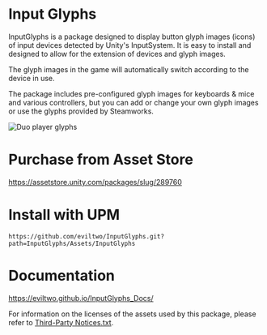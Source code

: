 # Input Glyphs
InputGlyphs is a package designed to display button glyph images (icons) of input devices detected by Unity's InputSystem. It is easy to install and designed to allow for the extension of devices and glyph images.

The glyph images in the game will automatically switch according to the device in use.

The package includes pre-configured glyph images for keyboards & mice and various controllers, but you can add or change your own glyph images or use the glyphs provided by Steamworks.

![Duo player glyphs](https://eviltwo.github.io/InputGlyphs_Docs/assets/duo_glyphs.png)

# Purchase from Asset Store
https://assetstore.unity.com/packages/slug/289760

# Install with UPM
```
https://github.com/eviltwo/InputGlyphs.git?path=InputGlyphs/Assets/InputGlyphs
```

# Documentation
https://eviltwo.github.io/InputGlyphs_Docs/

For information on the licenses of the assets used by this package, please refer to [Third-Party Notices.txt](InputGlyphs/Assets/InputGlyphs/Third-Party%20Notices.txt).
